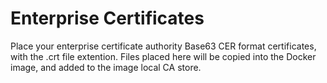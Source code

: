 # Enterprise Certificates
Place your enterprise certificate authority Base63 CER format certificates, with the .crt file extention.  Files placed here will be copied into the Docker image, and added to the image local CA store.